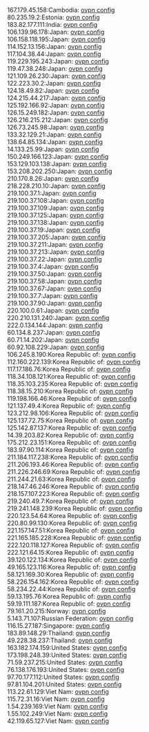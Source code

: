 167.179.45.158:Cambodia: [ovpn config](vpn/167_179_45_158.ovpn)  
80.235.19.2:Estonia: [ovpn config](vpn/80_235_19_2.ovpn)  
183.82.177.111:India: [ovpn config](vpn/183_82_177_111.ovpn)  
106.139.96.178:Japan: [ovpn config](vpn/106_139_96_178.ovpn)  
106.158.118.195:Japan: [ovpn config](vpn/106_158_118_195.ovpn)  
114.152.13.156:Japan: [ovpn config](vpn/114_152_13_156.ovpn)  
117.104.38.44:Japan: [ovpn config](vpn/117_104_38_44.ovpn)  
119.229.195.243:Japan: [ovpn config](vpn/119_229_195_243.ovpn)  
119.47.38.248:Japan: [ovpn config](vpn/119_47_38_248.ovpn)  
121.109.26.230:Japan: [ovpn config](vpn/121_109_26_230.ovpn)  
122.223.30.2:Japan: [ovpn config](vpn/122_223_30_2.ovpn)  
124.18.49.82:Japan: [ovpn config](vpn/124_18_49_82.ovpn)  
124.215.44.217:Japan: [ovpn config](vpn/124_215_44_217.ovpn)  
125.192.166.92:Japan: [ovpn config](vpn/125_192_166_92.ovpn)  
126.15.249.182:Japan: [ovpn config](vpn/126_15_249_182.ovpn)  
126.216.215.212:Japan: [ovpn config](vpn/126_216_215_212.ovpn)  
126.73.245.98:Japan: [ovpn config](vpn/126_73_245_98.ovpn)  
133.32.129.21:Japan: [ovpn config](vpn/133_32_129_21.ovpn)  
138.64.85.134:Japan: [ovpn config](vpn/138_64_85_134.ovpn)  
14.133.25.99:Japan: [ovpn config](vpn/14_133_25_99.ovpn)  
150.249.166.123:Japan: [ovpn config](vpn/150_249_166_123.ovpn)  
153.129.103.138:Japan: [ovpn config](vpn/153_129_103_138.ovpn)  
153.208.202.250:Japan: [ovpn config](vpn/153_208_202_250.ovpn)  
210.170.8.26:Japan: [ovpn config](vpn/210_170_8_26.ovpn)  
218.228.210.10:Japan: [ovpn config](vpn/218_228_210_10.ovpn)  
219.100.37.1:Japan: [ovpn config](vpn/219_100_37_1.ovpn)  
219.100.37.108:Japan: [ovpn config](vpn/219_100_37_108.ovpn)  
219.100.37.109:Japan: [ovpn config](vpn/219_100_37_109.ovpn)  
219.100.37.125:Japan: [ovpn config](vpn/219_100_37_125.ovpn)  
219.100.37.138:Japan: [ovpn config](vpn/219_100_37_138.ovpn)  
219.100.37.19:Japan: [ovpn config](vpn/219_100_37_19.ovpn)  
219.100.37.205:Japan: [ovpn config](vpn/219_100_37_205.ovpn)  
219.100.37.211:Japan: [ovpn config](vpn/219_100_37_211.ovpn)  
219.100.37.213:Japan: [ovpn config](vpn/219_100_37_213.ovpn)  
219.100.37.22:Japan: [ovpn config](vpn/219_100_37_22.ovpn)  
219.100.37.4:Japan: [ovpn config](vpn/219_100_37_4.ovpn)  
219.100.37.50:Japan: [ovpn config](vpn/219_100_37_50.ovpn)  
219.100.37.58:Japan: [ovpn config](vpn/219_100_37_58.ovpn)  
219.100.37.67:Japan: [ovpn config](vpn/219_100_37_67.ovpn)  
219.100.37.7:Japan: [ovpn config](vpn/219_100_37_7.ovpn)  
219.100.37.90:Japan: [ovpn config](vpn/219_100_37_90.ovpn)  
220.100.0.61:Japan: [ovpn config](vpn/220_100_0_61.ovpn)  
220.210.131.240:Japan: [ovpn config](vpn/220_210_131_240.ovpn)  
222.0.134.144:Japan: [ovpn config](vpn/222_0_134_144.ovpn)  
60.134.8.237:Japan: [ovpn config](vpn/60_134_8_237.ovpn)  
60.71.14.202:Japan: [ovpn config](vpn/60_71_14_202.ovpn)  
60.92.108.229:Japan: [ovpn config](vpn/60_92_108_229.ovpn)  
106.245.8.190:Korea Republic of: [ovpn config](vpn/106_245_8_190.ovpn)  
112.160.222.139:Korea Republic of: [ovpn config](vpn/112_160_222_139.ovpn)  
117.17.186.76:Korea Republic of: [ovpn config](vpn/117_17_186_76.ovpn)  
118.34.108.121:Korea Republic of: [ovpn config](vpn/118_34_108_121.ovpn)  
118.35.103.235:Korea Republic of: [ovpn config](vpn/118_35_103_235.ovpn)  
118.38.15.210:Korea Republic of: [ovpn config](vpn/118_38_15_210.ovpn)  
119.198.166.46:Korea Republic of: [ovpn config](vpn/119_198_166_46.ovpn)  
121.137.49.4:Korea Republic of: [ovpn config](vpn/121_137_49_4.ovpn)  
123.212.98.106:Korea Republic of: [ovpn config](vpn/123_212_98_106.ovpn)  
125.137.72.75:Korea Republic of: [ovpn config](vpn/125_137_72_75.ovpn)  
125.142.87.137:Korea Republic of: [ovpn config](vpn/125_142_87_137.ovpn)  
14.39.203.82:Korea Republic of: [ovpn config](vpn/14_39_203_82.ovpn)  
175.212.23.151:Korea Republic of: [ovpn config](vpn/175_212_23_151.ovpn)  
183.97.90.114:Korea Republic of: [ovpn config](vpn/183_97_90_114.ovpn)  
211.184.117.238:Korea Republic of: [ovpn config](vpn/211_184_117_238.ovpn)  
211.206.193.46:Korea Republic of: [ovpn config](vpn/211_206_193_46.ovpn)  
211.226.246.69:Korea Republic of: [ovpn config](vpn/211_226_246_69.ovpn)  
211.244.21.63:Korea Republic of: [ovpn config](vpn/211_244_21_63.ovpn)  
218.147.46.246:Korea Republic of: [ovpn config](vpn/218_147_46_246.ovpn)  
218.157.107.223:Korea Republic of: [ovpn config](vpn/218_157_107_223.ovpn)  
219.240.49.7:Korea Republic of: [ovpn config](vpn/219_240_49_7.ovpn)  
219.241.148.239:Korea Republic of: [ovpn config](vpn/219_241_148_239.ovpn)  
220.123.54.64:Korea Republic of: [ovpn config](vpn/220_123_54_64.ovpn)  
220.80.99.130:Korea Republic of: [ovpn config](vpn/220_80_99_130.ovpn)  
221.157.147.51:Korea Republic of: [ovpn config](vpn/221_157_147_51.ovpn)  
221.165.185.228:Korea Republic of: [ovpn config](vpn/221_165_185_228.ovpn)  
222.120.118.127:Korea Republic of: [ovpn config](vpn/222_120_118_127.ovpn)  
222.121.64.15:Korea Republic of: [ovpn config](vpn/222_121_64_15.ovpn)  
39.120.122.134:Korea Republic of: [ovpn config](vpn/39_120_122_134.ovpn)  
49.165.123.116:Korea Republic of: [ovpn config](vpn/49_165_123_116.ovpn)  
58.121.169.30:Korea Republic of: [ovpn config](vpn/58_121_169_30.ovpn)  
58.226.154.162:Korea Republic of: [ovpn config](vpn/58_226_154_162.ovpn)  
58.234.22.44:Korea Republic of: [ovpn config](vpn/58_234_22_44.ovpn)  
59.13.195.76:Korea Republic of: [ovpn config](vpn/59_13_195_76.ovpn)  
59.19.111.187:Korea Republic of: [ovpn config](vpn/59_19_111_187.ovpn)  
79.161.20.215:Norway: [ovpn config](vpn/79_161_20_215.ovpn)  
5.143.71.107:Russian Federation: [ovpn config](vpn/5_143_71_107.ovpn)  
116.15.27.187:Singapore: [ovpn config](vpn/116_15_27_187.ovpn)  
183.89.148.29:Thailand: [ovpn config](vpn/183_89_148_29.ovpn)  
49.228.38.237:Thailand: [ovpn config](vpn/49_228_38_237.ovpn)  
163.182.174.159:United States: [ovpn config](vpn/163_182_174_159.ovpn)  
173.198.248.39:United States: [ovpn config](vpn/173_198_248_39.ovpn)  
71.59.237.215:United States: [ovpn config](vpn/71_59_237_215.ovpn)  
76.138.176.193:United States: [ovpn config](vpn/76_138_176_193.ovpn)  
97.70.177.112:United States: [ovpn config](vpn/97_70_177_112.ovpn)  
97.81.104.201:United States: [ovpn config](vpn/97_81_104_201.ovpn)  
113.22.61.129:Viet Nam: [ovpn config](vpn/113_22_61_129.ovpn)  
115.72.31.16:Viet Nam: [ovpn config](vpn/115_72_31_16.ovpn)  
1.54.239.169:Viet Nam: [ovpn config](vpn/1_54_239_169.ovpn)  
1.55.102.249:Viet Nam: [ovpn config](vpn/1_55_102_249.ovpn)  
42.119.65.127:Viet Nam: [ovpn config](vpn/42_119_65_127.ovpn)  
